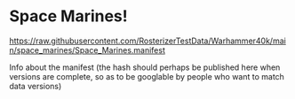 # Space Marines!

https://raw.githubusercontent.com/RosterizerTestData/Warhammer40k/main/space_marines/Space_Marines.manifest

Info about the manifest (the hash should perhaps be published here when versions are complete, so as to be googlable by people who want to match data versions)
